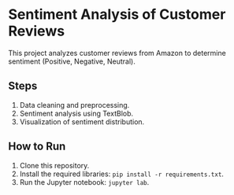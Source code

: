 # Sentiment Analysis of Customer Reviews

This project analyzes customer reviews from Amazon to determine sentiment (Positive, Negative, Neutral).

## Steps
1. Data cleaning and preprocessing.
2. Sentiment analysis using TextBlob.
3. Visualization of sentiment distribution.

## How to Run
1. Clone this repository.
2. Install the required libraries: `pip install -r requirements.txt`.
3. Run the Jupyter notebook: `jupyter lab`.
